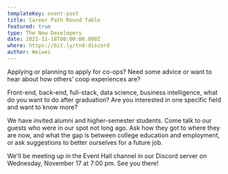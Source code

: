 ```yaml
---
templateKey: event-post
title: Career Path Round Table
featured: true
type: The New Developers
date: 2021-11-18T00:00:00.000Z
where: https://bit.ly/tnd-discord
author: Weiwei
---
```

Applying or planning to apply for co-ops? Need some advice or want to hear about how others’ coop experiences are? 

Front-end, back-end, full-stack, data science, business intelligence, what do you want to do after graduation? Are you interested in one specific field and want to know more?

We have invited alumni and higher-semester students. Come talk to our guests who were in our spot not long ago. Ask how they got to where they are now, and what the gap is between college education and employment, or ask suggestions to better ourselves for a future job.


We'll be meeting up in the Event Hall channel in our Discord server on Wednesday, November 17 at 7:00 pm.
See you there!
